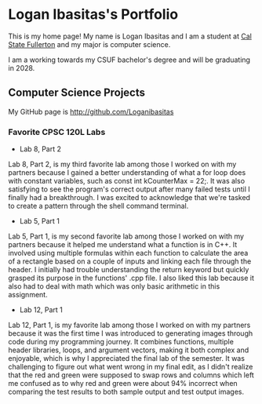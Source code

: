 
# Logan Ibasitas's Portfolio

This is my home page! My name is Logan Ibasitas and I am a student at [Cal State Fullerton](http://www.fullerton.edu/) and my major is computer science.

I am a working towards my CSUF bachelor's degree and will be graduating in 2028.

## Computer Science Projects

My GitHub page is http://github.com/Loganibasitas

### Favorite CPSC 120L Labs

* Lab 8, Part 2

Lab 8, Part 2, is my third favorite lab among those I worked on with my partners because I gained a better understanding of what a for loop does with constant variables, such as const int kCounterMax = 22;. It was also satisfying to see the program's correct output after many failed tests until I finally had a breakthrough. I was excited to acknowledge that we're tasked to create a pattern through the shell command terminal.

* Lab 5, Part 1

Lab 5, Part 1, is my second favorite lab among those I worked on with my partners because it helped me understand what a function is in C++. It involved using multiple formulas within each function to calculate the area of a rectangle based on a couple of inputs and linking each file through the header. I initially had trouble understanding the return keyword but quickly grasped its purpose in the functions' .cpp file. I also liked this lab because it also had to deal with math which was only basic arithmetic in this assignment.

* Lab 12, Part 1

Lab 12, Part 1, is my favorite lab among those I worked on with my partners because it was the first time I was introduced to generating images through code during my programming journey. It combines functions, multiple header libraries, loops, and argument vectors, making it both complex and enjoyable, which is why I appreciated the final lab of the semester. It was challenging to figure out what went wrong in my final edit, as I didn't realize that the red and green were supposed to swap rows and columns which left me confused as to why red and green were about 94% incorrect when comparing the test results to both sample output and test output images.